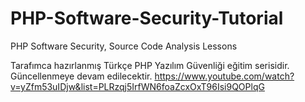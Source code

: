 # PHP-Software-Security-Tutorial
PHP Software Security, Source Code Analysis Lessons

Tarafımca hazırlanmış Türkçe PHP Yazılım Güvenliği eğitim serisidir. Güncellenmeye devam edilecektir.
https://www.youtube.com/watch?v=yZfm53uIDjw&list=PLRzqj5IrfWN6foaZcxOxT96Isi9QOPlqG
